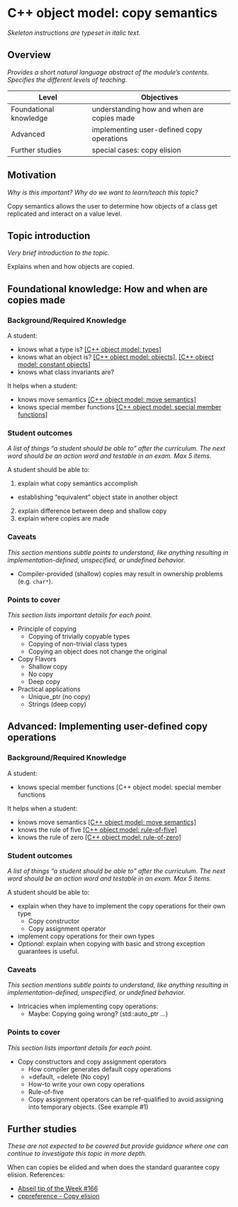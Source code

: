 # C++ object model: copy semantics
_Skeleton instructions are typeset in italic text._

## Overview

_Provides a short natural language abstract of the module’s contents._
_Specifies the different levels of teaching._

<table>
  <thead>
    <th>Level</th>
    <th>Objectives</th>
  </thead>
  <tr>
    <td>Foundational knowledge</td>
    <td>understanding how and when are copies made</td>
  </tr>
  <tr>
    <td>Advanced</td>
    <td>implementing user-defined copy operations</td>
  </tr>
  <tr>
    <td>Further studies</td>
    <td>special cases: copy elision</td>
  </tr>
</table>

## Motivation

_Why is this important?_
_Why do we want to learn/teach this topic?_

Copy semantics allows the user to determine how objects of a class get replicated and interact on a value level.

## Topic introduction

_Very brief introduction to the topic._

Explains when and how objects are copied.

## Foundational knowledge: How and when are copies made

### Background/Required Knowledge

A student:
* knows what a type is?             [[C++ object model: types]][1]
* knows what an object is?          [[C++ object model: objects]][2], [[C++ object model: constant objects]][3]
* knows what class invariants are?

It helps when a student:
* knows move semantics              [[C++ object model: move semantics]][4]
* knows special member functions    [[C++ object model: special member functions]][5]

### Student outcomes

_A list of things “a student should be able to” after the curriculum._
_The next word should be an action word and testable in an exam._
_Max 5 items._

A student should be able to:

1. explain what copy semantics accomplish
  * establishing “equivalent” object state in another object
2. explain difference between deep and shallow copy
3. explain where copies are made

### Caveats

_This section mentions subtle points to understand, like anything resulting in
implementation-defined, unspecified, or undefined behavior._

* Compiler-provided (shallow) copies may result in ownership problems (e.g. `char*`).

### Points to cover

_This section lists important details for each point._

* Principle of copying
  * Copying of trivially copyable types
  * Copying of non-trivial class types
  * Copying an object does not change the original
* Copy Flavors
  * Shallow copy
  * No copy
  * Deep copy
* Practical applications
  * Unique_ptr  (no copy)
  * Strings (deep copy) 


## Advanced: Implementing user-defined copy operations

### Background/Required Knowledge

A student:
* knows special member functions  [C++ object model: special member functions

It helps when a student:
* knows move semantics            [[C++ object model: move semantics]][4]
* knows the rule of five          [[C++ object model: rule-of-five]][6]
* knows the rule of zero          [[C++ object model: rule-of-zero]][7]

### Student outcomes

_A list of things “a student should be able to” after the curriculum._
_The next word should be an action word and testable in an exam._
_Max 5 items._

A student should be able to:
* explain when they have to implement the copy operations for their own type
  * Copy constructor
  * Copy assignment operator
* implement copy operations for their own types
* _Optional_: explain when copying with basic and strong exception guarantees is useful.

### Caveats

_This section mentions subtle points to understand, like anything resulting in
implementation-defined, unspecified, or undefined behavior._

* Intricacies when implementing copy operations:
  * Maybe: Copying going wrong? (std::auto_ptr …)

### Points to cover

_This section lists important details for each point._

* Copy constructors and copy assignment operators
  * How compiler generates default copy operations
  * =default, =delete (No copy)
  * How-to write your own copy operations
  * Rule-of-five
  * Copy assignment operators can be ref-qualified to avoid assigning into temporary objects. (See example #1)

## Further studies

_These are not expected to be covered but provide guidance where one can
continue to investigate this topic in more depth._

When can copies be elided and when does the standard guarantee copy elision.
References:
* [Abseil tip of the Week #166](https://abseil.io/tips/166)
* [cppreference - Copy elision](https://en.cppreference.com/w/cpp/language/copy_elision)

[1]: ../object-model/copy-semantics.md
[2]: ../object-model/objects.md
[3]: ../object-model/constant-objects.md
[4]: ../object-model/move-semantics.md
[5]: ../object-model/special-member-functions.md
[6]: ../object-model/rule-of-five.md
[7]: ../object-model/rule-of-zero.md
